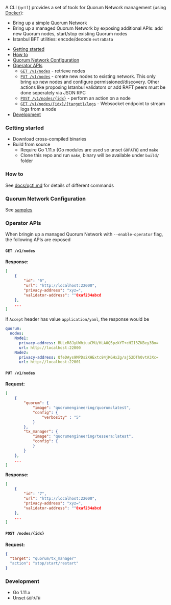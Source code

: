 A CLI (`qctl`) provides a set of tools for Quorum Network management (using [Docker](https://www.docker.com/)):
* Bring up a simple Quorum Network
* Bring up a managed Quorum Network by exposing additional APIs: add new Quorum nodes, start/stop existing Quorum nodes
* Istanbul BFT utilities: encode/decode `extraData`

- [Getting started](#getting-started)
- [How to](#how-to)
- [Quorum Network Configuration](#quorum-network-configuration)
- [Operator APIs](#operator-apis)
  * [`GET /v1/nodes`](#get-v1-nodes) - retrieve nodes
  * [`PUT /v1/nodes`](#put-v1-nodes) - create new nodes to existing network. This only bring up new nodes and configure permissioned/discovery. Other actions like proposing Istanbul validators or add RAFT peers must be done seperately via JSON RPC
  * [`POST /v1/nodes/{idx}`](#post-v1-nodes-idx) - perform an action on a node
  * [`GET /v1/nodes/{idx}/{target}/logs`](#xx) - Websocket endpoint to stream logs from a node
- [Development](#development)

### Getting started

* Download cross-compiled binaries
* Build from source
  * Require Go 1.11.x (Go modules are used so unset `GOPATH`) and `make`
  * Clone this repo and run `make`, binary will be available under `build/` folder

### How to

See [docs/qctl.md](docs/qctl.md]) for details of different commands

### Quorum Network Configuration

See [samples](samples/)

### Operator APIs

When bringin up a managed Quorum Network with `--enable-operator` flag, the following APIs are exposed

#### `GET /v1/nodes`
**Response:**
```json
[
    {
        "id": "0",
        "url": "http://localhost:22000",
        "privacy-address": "xyz=",
        "validator-address": ""0xaf234abcd
    },
    ...
]
```
If `Accept` header has value `application/yaml`, the response would be
```yaml
quorum:
  nodes:
    Node1:
      privacy-address: BULeR8JyUWhiuuCMU/HLA0Q5pzkYT+cHII3ZKBey3Bo=
      url: http://localhost:22000
    Node2:
      privacy-address: QfeDAys9MPDs2XHExtc84jKGHxZg/aj52DTh0vtA3Xc=
      url: http://localhost:22001
```

#### `PUT /v1/nodes`

**Request:**
```json
[
	{
    	"quorum": {
            "image": "quorumengineering/quorum:latest",
            "config": {
                "verbosity" : "5"
            }
        },
        "tx_manager": {
            "image": "quorumengineering/tessera:latest",
            "config": {
            }
        }
	},
	...
]
```

**Response:**
```json
[
    {
        "id": "7",
        "url": "http://localhost:22000",
        "privacy-address": "xyz=",
        "validator-address": ""0xaf234abcd
    },
    ...
]
```

#### `POST /nodes/{idx}`

**Request:**
```json
{
  "target": "quorum/tx_manager"
  "action": "stop/start/restart"
}
```

### Development

* Go 1.11.x
* Unset `GOPATH`
